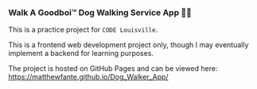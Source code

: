 ### Walk A Goodboi&trade; Dog Walking Service App 🐶🦴

This is a practice project for <CODE>CODE Louisville</CODE>.

This is a frontend web development project only, though I may eventually implement a backend for learning purposes. 

The project is hosted on GitHub Pages and can be viewed here: 
https://matthewfante.github.io/Dog_Walker_App/
